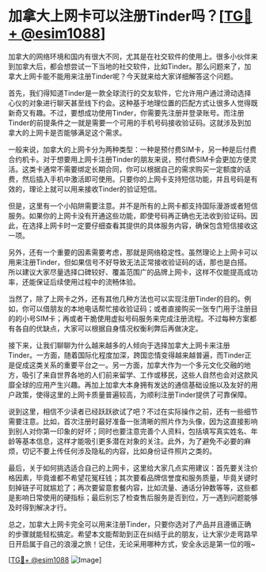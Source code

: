 # 加拿大上网卡可以注册Tinder吗？[[TG💪+ @esim1088](https://t.me/s/esim1088)]

加拿大的网络环境和国内有很大不同，尤其是在社交软件的使用上。很多小伙伴来到加拿大后，都会想尝试一下当地的社交软件，比如Tinder。那么问题来了，加拿大上网卡能不能用来注册Tinder呢？今天就来给大家详细解答这个问题。

首先，我们得知道Tinder是一款全球流行的交友软件，它允许用户通过滑动选择心仪的对象进行聊天甚至线下约会。这种基于地理位置的匹配方式让很多人觉得既新奇又有趣。不过，要想成功使用Tinder，你需要先注册并登录账号。而注册Tinder的前提条件之一就是需要一个可用的手机号码接收验证码。这就涉及到加拿大的上网卡是否能够满足这个需求。

一般来说，加拿大的上网卡分为两种类型：一种是预付费SIM卡，另一种是后付费合约机卡。对于想要用上网卡注册Tinder的朋友来说，预付费SIM卡会更加方便灵活。这类卡通常不需要绑定长期合同，你可以根据自己的需求购买一定额度的话费，然后插入手机中激活即可使用。只要你的上网卡支持短信功能，并且号码是有效的，理论上就可以用来接收Tinder的验证短信。

但是，这里有一个小陷阱需要注意。并不是所有的上网卡都支持国际漫游或者短信服务。如果你的上网卡没有开通这些功能，即使号码再正确也无法收到验证码。因此，在选择上网卡时一定要仔细查看其提供的具体服务内容，确保包含短信接收这一项。

另外，还有一个重要的因素需要考虑，那就是网络稳定性。虽然理论上上网卡可以用来注册Tinder，但如果信号不好导致无法正常接收验证码的话，那也是白搭。所以建议大家尽量选择口碑较好、覆盖范围广的品牌上网卡，这样不仅能提高成功率，还能保证后续使用过程中的流畅体验。

当然了，除了上网卡之外，还有其他几种方法也可以实现注册Tinder的目的。例如，你可以借朋友的本地电话帮忙接收验证码；或者直接购买一张专门用于注册目的的小号SIM卡；再或者干脆使用虚拟号码服务来完成注册流程。不过每种方案都有各自的优缺点，大家可以根据自身情况权衡利弊后再做决定。

接下来，让我们聊聊为什么越来越多的人倾向于选择加拿大上网卡来注册Tinder。一方面，随着国际化程度加深，跨国恋情变得越来越普遍，而Tinder正是促成这类关系的重要平台之一。另一方面，加拿大作为一个多元文化交融的地方，吸引了来自世界各地的人们前来留学、工作或移民，这些人自然也会对这款风靡全球的应用产生兴趣。再加上加拿大本身拥有发达的通信基础设施以及友好的用户政策，使得这里的上网卡质量普遍较高，为顺利注册Tinder提供了可靠保障。

说到这里，相信不少读者已经跃跃欲试了吧？不过在实际操作之前，还有一些细节需要注意。比如，首次注册时最好准备一张清晰的照片作为头像，因为这直接影响到别人对你第一印象的好坏；同时也要注意完善个人资料，包括填写真实姓名、年龄等基本信息，这样才能吸引更多潜在对象的关注。此外，为了避免不必要的麻烦，切记不要上传任何涉及隐私的内容，比如身份证件照片之类的。

最后，关于如何挑选适合自己的上网卡，这里给大家几点实用建议：首先要关注价格因素，毕竟谁都不希望花冤枉钱；其次要看品牌信誉度和服务质量，毕竟关键时刻掉链子可就尴尬了；再次要留意套餐内容，比如流量、通话分钟数等等，这些都是影响日常使用的硬指标；最后别忘了检查售后服务是否到位，万一遇到问题能够及时得到解决才行。

总之，加拿大上网卡完全可以用来注册Tinder，只要你选对了产品并且遵循正确的步骤就能轻松搞定。希望本文能帮助到正在纠结于此的朋友，让大家少走弯路早日开启属于自己的浪漫之旅！记住，无论采用哪种方式，安全永远是第一位的哦~

[[TG💪+ @esim1088](https://t.me/s/esim1088) ![Image](https://i.postimg.cc/4NQfJmqS/Snipaste-2025-05-13-00-14-12.png)]